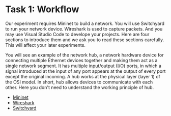 # Task 1: Workflow

Our experiment requires Mininet to build a network. You will use Switchyard to run your network device. Wireshark is used to capture packets. And you may use Visual Studio Code to develope your projects. Here are four sections to introduce them and we ask you to read these sections carefully. This will affect your later experiments.

You will see an example of the network hub, a network hardware device for connecting multiple Ethernet devices together and making them act as a single network segment. It has multiple input/output (I/O) ports, in which a signal introduced at the input of any port appears at the output of every port except the original incoming. A hub works at the physical layer (layer 1) of the OSI model. In short, hub allows devices to communicate with each other. Here you don't need to understand the working principle of hub.

- [Mininet](mininet.md)
- [Wireshark](wireshark.md)
- [Switchyard](switchyard.md)

